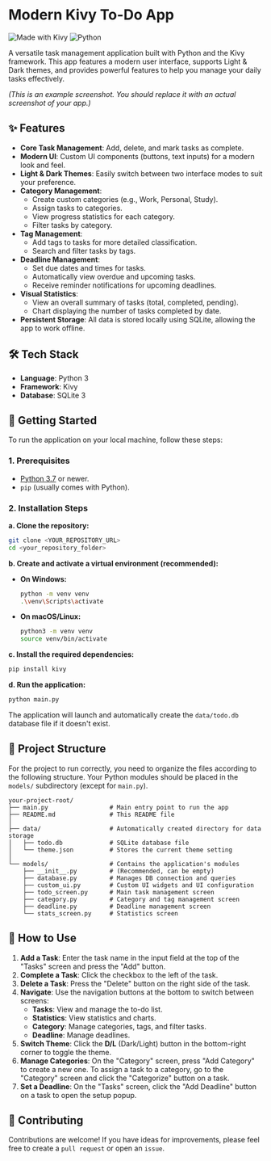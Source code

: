 # Modern Kivy To-Do App

![Made with Kivy](https://img.shields.io/badge/Made%20with-Kivy-blue.svg)
![Python](https://img.shields.io/badge/Python-3.7%2B-blue.svg)

A versatile task management application built with Python and the Kivy framework. This app features a modern user interface, supports Light & Dark themes, and provides powerful features to help you manage your daily tasks effectively.

<!-- TODO: Add a screenshot of the application here -->
 
*(This is an example screenshot. You should replace it with an actual screenshot of your app.)*

## ✨ Features

- **Core Task Management**: Add, delete, and mark tasks as complete.
- **Modern UI**: Custom UI components (buttons, text inputs) for a modern look and feel.
- **Light & Dark Themes**: Easily switch between two interface modes to suit your preference.
- **Category Management**:
  - Create custom categories (e.g., Work, Personal, Study).
  - Assign tasks to categories.
  - View progress statistics for each category.
  - Filter tasks by category.
- **Tag Management**:
  - Add tags to tasks for more detailed classification.
  - Search and filter tasks by tags.
- **Deadline Management**:
  - Set due dates and times for tasks.
  - Automatically view overdue and upcoming tasks.
  - Receive reminder notifications for upcoming deadlines.
- **Visual Statistics**:
  - View an overall summary of tasks (total, completed, pending).
  - Chart displaying the number of tasks completed by date.
- **Persistent Storage**: All data is stored locally using SQLite, allowing the app to work offline.

## 🛠️ Tech Stack

- **Language**: Python 3
- **Framework**: Kivy
- **Database**: SQLite 3

## 🚀 Getting Started

To run the application on your local machine, follow these steps:

### 1. Prerequisites

- [Python 3.7](https://www.python.org/downloads/) or newer.
- `pip` (usually comes with Python).

### 2. Installation Steps

**a. Clone the repository:**

```bash
git clone <YOUR_REPOSITORY_URL>
cd <your_repository_folder>
```

**b. Create and activate a virtual environment (recommended):**

- **On Windows:**
  ```bash
  python -m venv venv
  .\venv\Scripts\activate
  ```
- **On macOS/Linux:**
  ```bash
  python3 -m venv venv
  source venv/bin/activate
  ```

**c. Install the required dependencies:**

```bash
pip install kivy
```

**d. Run the application:**

```bash
python main.py
```
The application will launch and automatically create the `data/todo.db` database file if it doesn't exist.

## 📁 Project Structure

For the project to run correctly, you need to organize the files according to the following structure. Your Python modules should be placed in the `models/` subdirectory (except for `main.py`).

```
your-project-root/
├── main.py                 # Main entry point to run the app
├── README.md               # This README file
│
├── data/                   # Automatically created directory for data storage
│   ├── todo.db             # SQLite database file
│   └── theme.json          # Stores the current theme setting
│
└── models/                 # Contains the application's modules
    ├── __init__.py         # (Recommended, can be empty)
    ├── database.py         # Manages DB connection and queries
    ├── custom_ui.py        # Custom UI widgets and UI configuration
    ├── todo_screen.py      # Main task management screen
    ├── category.py         # Category and tag management screen
    ├── deadline.py         # Deadline management screen
    └── stats_screen.py     # Statistics screen
```

## 📖 How to Use

1.  **Add a Task**: Enter the task name in the input field at the top of the "Tasks" screen and press the "Add" button.
2.  **Complete a Task**: Click the checkbox to the left of the task.
3.  **Delete a Task**: Press the "Delete" button on the right side of the task.
4.  **Navigate**: Use the navigation buttons at the bottom to switch between screens:
    - **Tasks**: View and manage the to-do list.
    - **Statistics**: View statistics and charts.
    - **Category**: Manage categories, tags, and filter tasks.
    - **Deadline**: Manage deadlines.
5.  **Switch Theme**: Click the **D/L** (Dark/Light) button in the bottom-right corner to toggle the theme.
6.  **Manage Categories**: On the "Category" screen, press "Add Category" to create a new one. To assign a task to a category, go to the "Category" screen and click the "Categorize" button on a task.
7.  **Set a Deadline**: On the "Tasks" screen, click the "Add Deadline" button on a task to open the setup popup.

## 🤝 Contributing

Contributions are welcome! If you have ideas for improvements, please feel free to create a `pull request` or open an `issue`.
```